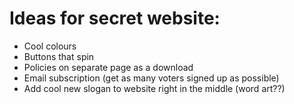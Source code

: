 # Ideas for secret website:

- Cool colours
- Buttons that spin
- Policies on separate page as a download
- Email subscription (get as many voters signed up as possible)
- Add cool new slogan to website right in the middle (word art??)